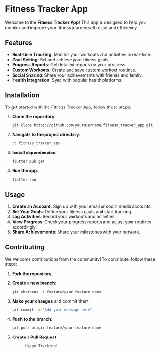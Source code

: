 # Fitness Tracker App

Welcome to the **Fitness Tracker App**! This app is designed to help you monitor and improve your fitness journey with ease and efficiency.

## Features

- **Real-time Tracking**: Monitor your workouts and activities in real-time.
- **Goal Setting**: Set and achieve your fitness goals.
- **Progress Reports**: Get detailed reports on your progress.
- **Custom Workouts**: Create and save custom workout routines.
- **Social Sharing**: Share your achievements with friends and family.
- **Health Integration**: Sync with popular health platforms.

## Installation

To get started with the Fitness Tracker App, follow these steps:

1. **Clone the repository**:
    ```bash
    git clone https://github.com/yourusername/fitness_tracker_app.git
    ```

2. **Navigate to the project directory**:
    ```bash
    cd fitness_tracker_app
    ```

3. **Install dependencies**:
    ```bash
    flutter pub get
    ```

4. **Run the app**:
    ```bash
    flutter run
    ```

## Usage

1. **Create an Account**: Sign up with your email or social media accounts.
2. **Set Your Goals**: Define your fitness goals and start tracking.
3. **Log Activities**: Record your workouts and activities.
4. **View Progress**: Check your progress reports and adjust your routines accordingly.
5. **Share Achievements**: Share your milestones with your network.

## Contributing

We welcome contributions from the community! To contribute, follow these steps:

1. **Fork the repository**.
2. **Create a new branch**:
    ```bash
    git checkout -b feature/your-feature-name
    ```
3. **Make your changes** and commit them:
    ```bash
    git commit -m "Add your message here"
    ```
4. **Push to the branch**:
    ```bash
    git push origin feature/your-feature-name
    ```
5. **Create a Pull Request**.




             Happy Tracking!
